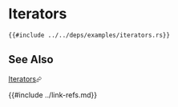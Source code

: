 # Iterators

```rust,editable
{{#include ../../deps/examples/iterators.rs}}
```

## See Also

[Iterators][iterators]⮳

[iterators]: https://doc.rust-lang.org/book/ch13-02-iterators.html
{{#include ../link-refs.md}}
